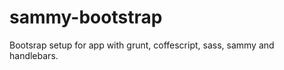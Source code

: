 sammy-bootstrap
===============

Bootsrap setup for app with grunt, coffescript, sass, sammy and handlebars.
